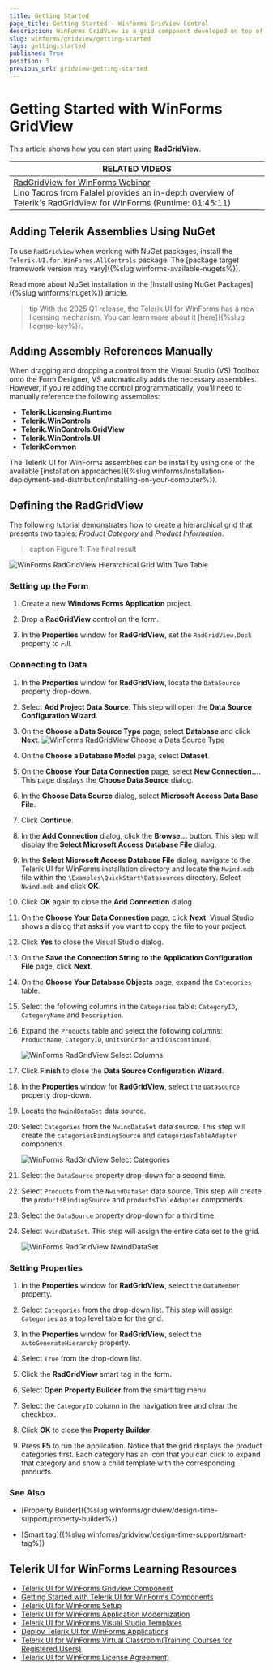 ```yaml
---
title: Getting Started
page_title: Getting Started - WinForms GridView Control
description: WinForms GridView is a grid component developed on top of Telerik Presentation Framework which provides a combination of performance, extensibility, customizability, and ease of use.
slug: winforms/gridview/getting-started
tags: getting,started
published: True
position: 3
previous_url: gridview-getting-started
---
```


# Getting Started with WinForms GridView

This article shows how you can start using **RadGridView**.

| RELATED VIDEOS |  
| ------ |
|[RadGridView for WinForms Webinar](https://www.telerik.com/videos/winforms/radgridview-for-winforms-webinar)<br>Lino Tadros from Falalel provides an in-depth overview of Telerik's RadGridView for WinForms (Runtime: 01:45:11)|

## Adding Telerik Assemblies Using NuGet

To use `RadGridView` when working with NuGet packages, install the `Telerik.UI.for.WinForms.AllControls` package. The [package target framework version may vary]({%slug winforms-available-nugets%}).

Read more about NuGet installation in the [Install using NuGet Packages]({%slug winforms/nuget%}) article.

>tip With the 2025 Q1 release, the Telerik UI for WinForms has a new licensing mechanism. You can learn more about it [here]({%slug license-key%}).

## Adding Assembly References Manually

When dragging and dropping a control from the Visual Studio (VS) Toolbox onto the Form Designer, VS automatically adds the necessary assemblies. However, if you're adding the control programmatically, you'll need to manually reference the following assemblies:

* __Telerik.Licensing.Runtime__
* __Telerik.WinControls__
* __Telerik.WinControls.GridView__
* __Telerik.WinControls.UI__
* __TelerikCommon__

The Telerik UI for WinForms assemblies can be install by using one of the available [installation approaches]({%slug winforms/installation-deployment-and-distribution/installing-on-your-computer%}). 

## Defining the RadGridView

The following tutorial demonstrates how to create a hierarchical grid that presents two tables: *Product Category* and *Product Information*.

>caption Figure 1: The final result

![WinForms RadGridView Hierarchical Grid With Two Table](images/grid-getting-started001.png)

### Setting up the Form

1. Create a new __Windows Forms Application__ project.

1. Drop a __RadGridView__ control on the form.

1. In the __Properties__ window for __RadGridView__, set the `RadGridView.Dock` property to *Fill*.

### Connecting to Data

1. In the __Properties__ window for __RadGridView__, locate the `DataSource` property drop-down.

1. Select __Add Project Data Source__. This step will open the __Data Source Configuration Wizard__.

1. On the __Choose a Data Source Type__ page, select __Database__ and click __Next__.
![WinForms RadGridView Choose a Data Source Type](images/grid-getting-started002.png)

1. On the __Choose a Database Model__ page, select __Dataset__.

1. On the __Choose Your Data Connection__ page, select __New Connection...__. This page displays the __Choose Data Source__ dialog.

1. In the __Choose Data Source__ dialog, select __Microsoft Access Data Base File__.

1. Click __Continue__.

1. In the __Add Connection__ dialog, click the __Browse...__ button. This step will display the __Select Microsoft Access Database File__ dialog.

1. In the __Select Microsoft Access Database File__ dialog, navigate to the Telerik UI for WinForms installation directory and locate the `Nwind.mdb` file within the `\Examples\QuickStart\Datasources` directory. Select `Nwind.mdb` and click __OK__.

1. Click __OK__ again to close the __Add Connection__ dialog.

1. On the  __Choose Your Data Connection__ page, click __Next__. Visual Studio shows a dialog that asks if you want to copy the file to your project.

1. Click __Yes__ to close the Visual Studio dialog.

1. On the __Save the Connection String to the Application Configuration File__ page, click __Next__.

1. On the __Choose Your Database Objects__ page, expand the `Categories` table.

1. Select the following columns in the `Categories` table: `CategoryID`, `CategoryName` and `Description`.

1. Expand the `Products` table and select the following columns: `ProductName`, `CategoryID`, `UnitsOnOrder` and `Discontinued`.

    ![WinForms RadGridView Select Columns](images/grid-getting-started003.png)

1. Click __Finish__ to close the __Data Source Configuration Wizard__.

1. In the __Properties__ window for __RadGridView__, select the `DataSource` property drop-down.

1. Locate the `NwindDataSet` data source.

1. Select `Categories` from the `NwindDataSet` data source. This step will create the `categoriesBindingSource` and `categoriesTableAdapter` components.

    ![WinForms RadGridView Select Categories](images/grid-getting-started004.png)

1. Select the `DataSource` property drop-down for a second time.

1. Select `Products` from the `NwindDataSet` data source. This step will create the `productsBindingSource` and `productsTableAdapter` components.

1. Select the `DataSource` property drop-down for a third time.

1. Select `NwindDataSet`. This step will assign the entire data set to the grid.

    ![WinForms RadGridView NwindDataSet](images/grid-getting-started005.png)

### Setting Properties

1. In the __Properties__ window for __RadGridView__, select the `DataMember` property.

1. Select `Categories` from the drop-down list. This step will assign `Categories` as a top level table for the grid.

1. In the __Properties__ window for __RadGridView__, select the `AutoGenerateHierarchy` property.

1. Select `True` from the drop-down list.

1. Click the __RadGridView__ smart tag in the form.

1. Select __Open Property Builder__ from the smart tag menu.

1. Select the `CategoryID` column in the navigation tree and clear the checkbox.

1. Click __OK__ to close the __Property Builder__.

1. Press __F5__ to run the application. Notice that the grid displays the product categories first. Each category has an icon that you can click to expand that category and show a child template with the corresponding products.

### See Also

* [Property Builder]({%slug winforms/gridview/design-time-support/property-builder%})

* [Smart tag]({%slug winforms/gridview/design-time-support/smart-tag%})

## Telerik UI for WinForms Learning Resources
* [Telerik UI for WinForms Gridview Component](https://www.telerik.com/products/winforms/gridview.aspx)
* [Getting Started with Telerik UI for WinForms Components](https://docs.telerik.com/devtools/winforms/getting-started/first-steps)
* [Telerik UI for WinForms Setup](https://docs.telerik.com/devtools/winforms/installation-and-upgrades/installing-on-your-computer)
* [Telerik UI for WinForms Application Modernization](https://docs.telerik.com/devtools/winforms/winforms-converter/overview)
* [Telerik UI for WinForms Visual Studio Templates](https://docs.telerik.com/devtools/winforms/visual-studio-integration/visual-studio-templates)
* [Deploy Telerik UI for WinForms Applications](https://docs.telerik.com/devtools/winforms/deployment-and-distribution/application-deployment)
* [Telerik UI for WinForms Virtual Classroom(Training Courses for Registered Users)](https://learn.telerik.com/learn/course/external/view/elearning/17/telerik-ui-for-winforms)
* [Telerik UI for WinForms License Agreement)](https://www.telerik.com/purchase/license-agreement/winforms-dlw-s)

